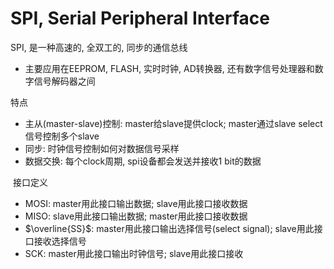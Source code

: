 # SPI, Serial Peripheral Interface

SPI, 是一种高速的, 全双工的, 同步的通信总线

* 主要应用在EEPROM, FLASH, 实时时钟, AD转换器, 还有数字信号处理器和数字信号解码器之间

特点

* 主从(master-slave)控制: master给slave提供clock; master通过slave select信号控制多个slave
* 同步: 时钟信号控制如何对数据信号采样
* 数据交换: 每个clock周期, spi设备都会发送并接收1 bit的数据

​                                                                                                                                                                                                                                                                                                                                                                                                                                                                                                                                                                                                                                                                                                                                                                                                                                                                                                                                                                                                                                                                                                                                                                                                                                                                                                                                                                                                                                                                                                                                                                                                                                                                                                                                                                                                                                                                                                                                                                                                                                                                                                                                                                                                                                                                                                                                                                                                                                                                                                                                                                                                                                                                                                                                                                                                                                                                                                                                                                                                                                                                                                                                                                                                                                                                                                                                                                                                                                                                                                                                                                                                                                                                                                                                                                                                                                                                                                                                                                                                                                                                                                                                                                                                                                                                                                                                                                                                                                                                                                                                                                                                                                                                                                                                                                                                                                                                                                                                                                                                                                                                                                                                                                                                                                                                                                                                                                                                                                                                                                                                                                                                                                                                                                                                                                                                                                                                                                                                                                                                                                                                                                                                                                                                                                                                                                                                                                                                                                                                                                                                                                                                                                                                                                                                                                                                                                                                                                                                                                                                                                                                                                                                                                                                                                                                                                                                                                                                                                                                                                                                                                                                                                                                                                                                                                                                                                                                                                                                                                                                                                                                                                                                                                                                                                                                                                                                                                                                                                                 接口定义

* MOSI: master用此接口输出数据; slave用此接口接收数据
* MISO: slave用此接口输出数据; master用此接口接收数据
* $\overline{SS}$: master用此接口输出选择信号(select signal); slave用此接口接收选择信号
* SCK: master用此接口输出时钟信号; slave用此接口接收
